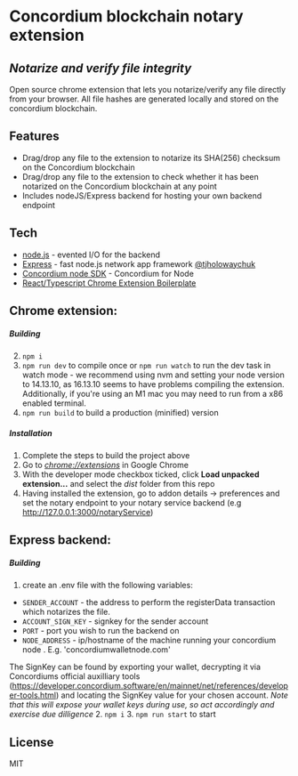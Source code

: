 # Concordium blockchain notary extension

## _Notarize and verify file integrity_

Open source chrome extension that lets you notarize/verify any file directly from your browser.
All file hashes are generated locally and stored on the concordium blockchain.

## Features

- Drag/drop any file to the extension to notarize its SHA(256) checksum on the Concordium blockchain
- Drag/drop any file to the extension to check whether it has been notarized on the Concordium blockchain at any point
- Includes nodeJS/Express backend for hosting your own backend endpoint

## Tech

- [node.js] - evented I/O for the backend
- [Express] - fast node.js network app framework [@tjholowaychuk]
- [Concordium node SDK](https://github.com/Concordium/concordium-node-sdk-js/) - Concordium for Node
- [React/Typescript Chrome Extension Boilerplate](https://github.com/martellaj/chrome-extension-react-typescript-boilerplate)

## Chrome extension:

##### Building

2.  `npm i`
3.  `npm run dev` to compile once or `npm run watch` to run the dev task in watch mode - we recommend using nvm and setting your node version to 14.13.10, as 16.13.10 seems to have problems compiling the extension. Additionally, if you're using an M1 mac you may need to run from a x86 enabled terminal.
4.  `npm run build` to build a production (minified) version

##### Installation

1.  Complete the steps to build the project above
2.  Go to [_chrome://extensions_](chrome://extensions) in Google Chrome
3.  With the developer mode checkbox ticked, click **Load unpacked extension...** and select the _dist_ folder from this repo
4.  Having installed the extension, go to addon details -> preferences and set the notary endpoint to your notary service backend (e.g http://127.0.0.1:3000/notaryService)

## Express backend:

##### Building

1.  create an .env file with the following variables:

- `SENDER_ACCOUNT` - the address to perform the registerData transaction which notarizes the file.
- `ACCOUNT_SIGN_KEY` - signkey for the sender account
- `PORT` - port you wish to run the backend on
- `NODE_ADDRESS` - ip/hostname of the machine running your concordium node . E.g. 'concordiumwalletnode.com'

The SignKey can be found by exporting your wallet, decrypting it via Concordiums official auxilliary tools (https://developer.concordium.software/en/mainnet/net/references/developer-tools.html) and locating the SignKey value for your chosen account. _Note that this will expose your wallet keys during use, so act accordingly and exercise due dilligence_ 2. `npm i` 3. `npm run start` to start

## License

MIT

[//]: # "These are reference links used in the body of this note and get stripped out when the markdown processor does its job. There is no need to format nicely because it shouldn't be seen. Thanks SO - http://stackoverflow.com/questions/4823468/store-comments-in-markdown-syntax"
[dill]: https://github.com/joemccann/dillinger
[git-repo-url]: https://github.com/joemccann/dillinger.git
[john gruber]: http://daringfireball.net
[df1]: http://daringfireball.net/projects/markdown/
[markdown-it]: https://github.com/markdown-it/markdown-it
[ace editor]: http://ace.ajax.org
[node.js]: http://nodejs.org
[twitter bootstrap]: http://twitter.github.com/bootstrap/
[jquery]: http://jquery.com
[@tjholowaychuk]: http://twitter.com/tjholowaychuk
[express]: http://expressjs.com
[angularjs]: http://angularjs.org
[gulp]: http://gulpjs.com
[pldb]: https://github.com/joemccann/dillinger/tree/master/plugins/dropbox/README.md
[plgh]: https://github.com/joemccann/dillinger/tree/master/plugins/github/README.md
[plgd]: https://github.com/joemccann/dillinger/tree/master/plugins/googledrive/README.md
[plod]: https://github.com/joemccann/dillinger/tree/master/plugins/onedrive/README.md
[plme]: https://github.com/joemccann/dillinger/tree/master/plugins/medium/README.md
[plga]: https://github.com/RahulHP/dillinger/blob/master/plugins/googleanalytics/README.md
